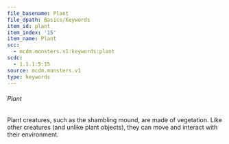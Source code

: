 ```yaml
---
file_basename: Plant
file_dpath: Basics/Keywords
item_id: plant
item_index: '15'
item_name: Plant
scc:
  - mcdm.monsters.v1:keywords:plant
scdc:
  - 1.1.1:5:15
source: mcdm.monsters.v1
type: keywords
---
```


###### Plant

Plant creatures, such as the shambling mound, are made of vegetation. Like other creatures (and unlike plant objects), they can move and interact with their environment.
